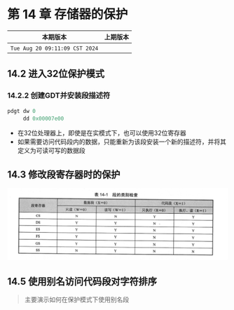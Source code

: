 # 第 14 章 存储器的保护

|本期版本|上期版本
|:---:|:---:|
`Tue Aug 20 09:11:09 CST 2024` |


## 14.2 进入32位保护模式

### 14.2.2 创建GDT并安装段描述符

```s
pdgt dw 0
     dd 0x00007e00
```

* 在32位处理器上，即使是在实模式下，也可以使用32位寄存器
* 如果需要访问代码段内的数据，只能重新为该段安装一个新的描述符，并将其定义为可读可写的数据段


## 14.3 修改段寄存器时的保护

<img src="./01.png" />


## 14.5 使用别名访问代码段对字符排序

> 主要演示如何在保护模式下使用别名段